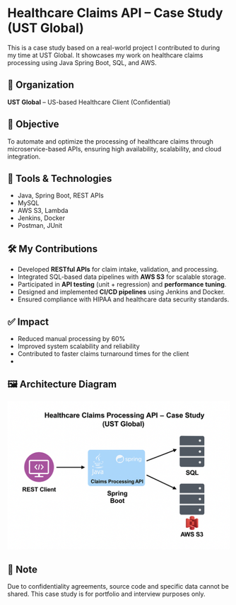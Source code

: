 # Healthcare Claims API – Case Study (UST Global)

This is a case study based on a real-world project I contributed to during my time at UST Global. It showcases my work on healthcare claims processing using Java Spring Boot, SQL, and AWS.

## 🏢 Organization
**UST Global** – US-based Healthcare Client (Confidential)

## 🎯 Objective
To automate and optimize the processing of healthcare claims through microservice-based APIs, ensuring high availability, scalability, and cloud integration.

## 🔧 Tools & Technologies
- Java, Spring Boot, REST APIs
- MySQL
- AWS S3, Lambda
- Jenkins, Docker
- Postman, JUnit

## 🛠️ My Contributions
- Developed **RESTful APIs** for claim intake, validation, and processing.
- Integrated SQL-based data pipelines with **AWS S3** for scalable storage.
- Participated in **API testing** (unit + regression) and **performance tuning**.
- Designed and implemented **CI/CD pipelines** using Jenkins and Docker.
- Ensured compliance with HIPAA and healthcare data security standards.

## ✅ Impact
- Reduced manual processing by 60%
- Improved system scalability and reliability
- Contributed to faster claims turnaround times for the client
- 
## 🖼️ Architecture Diagram

![Claims API Architecture](./A_flowchart_illustration_depicts_a_healthcare_clai.png)


## 🔐 Note
Due to confidentiality agreements, source code and specific data cannot be shared. This case study is for portfolio and interview purposes only.
